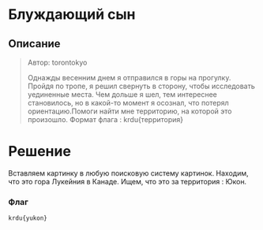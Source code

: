 # Блуждающий сын


## Описание

>Автор: torontokyo
>
>Однажды весенним днем я отправился в горы на прогулку. Пройдя по тропе, я решил свернуть в сторону, чтобы исследовать уединенные места. Чем дольше я шел, тем интереснее становилось, но в какой-то момент я осознал, что потерял ориентацию.Помоги найти мне территорию, на которой это произошло. Формат флага : krdu{территория}


# Решение

Вставляем картинку в любую поисковую систему картинок. Находим, что это гора Лукейния в Канаде. Ищем, что это за территория : Юкон.


### Флаг

```
krdu{yukon}
```
